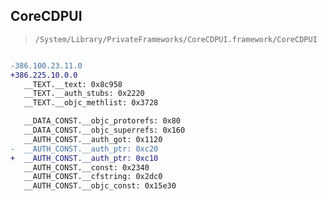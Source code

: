 ## CoreCDPUI

> `/System/Library/PrivateFrameworks/CoreCDPUI.framework/CoreCDPUI`

```diff

-386.100.23.11.0
+386.225.10.0.0
   __TEXT.__text: 0x8c958
   __TEXT.__auth_stubs: 0x2220
   __TEXT.__objc_methlist: 0x3728

   __DATA_CONST.__objc_protorefs: 0x80
   __DATA_CONST.__objc_superrefs: 0x160
   __AUTH_CONST.__auth_got: 0x1120
-  __AUTH_CONST.__auth_ptr: 0xc20
+  __AUTH_CONST.__auth_ptr: 0xc10
   __AUTH_CONST.__const: 0x2340
   __AUTH_CONST.__cfstring: 0x2dc0
   __AUTH_CONST.__objc_const: 0x15e30

```
